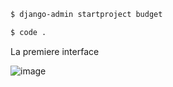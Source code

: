 
````bash
$ django-admin startproject budget
````

````bash
$ code .
````


La premiere interface

![image](https://user-images.githubusercontent.com/123752166/222430551-75e663bc-9649-4496-828b-9f8b024fdb72.jpg)

